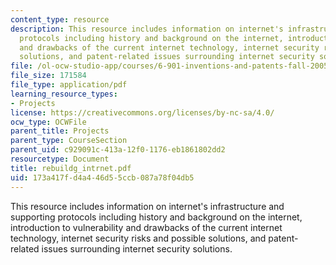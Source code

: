 ```yaml
---
content_type: resource
description: This resource includes information on internet's infrastructure and supporting
  protocols including history and background on the internet, introduction to vulnerability
  and drawbacks of the current internet technology, internet security risks and possible
  solutions, and patent-related issues surrounding internet security solutions.
file: /ol-ocw-studio-app/courses/6-901-inventions-and-patents-fall-2005/173a417fd4a446d55ccb087a78f04db5_rebuildg_intrnet.pdf
file_size: 171584
file_type: application/pdf
learning_resource_types:
- Projects
license: https://creativecommons.org/licenses/by-nc-sa/4.0/
ocw_type: OCWFile
parent_title: Projects
parent_type: CourseSection
parent_uid: c929091c-413a-12f0-1176-eb1861802dd2
resourcetype: Document
title: rebuildg_intrnet.pdf
uid: 173a417f-d4a4-46d5-5ccb-087a78f04db5
---
```

This resource includes information on internet's infrastructure and supporting protocols including history and background on the internet, introduction to vulnerability and drawbacks of the current internet technology, internet security risks and possible solutions, and patent-related issues surrounding internet security solutions.